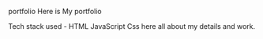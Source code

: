 portfolio
Here is My portfolio

Tech stack used -
HTML
JavaScript
Css
here all about my details and work.
